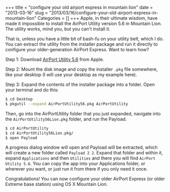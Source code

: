 +++
title = "configure your old airport express in mountain lion"
date = "2013-03-16"
slug = "2013/03/16/configure-your-old-airport-express-in-mountain-lion"
Categories = []
+++
Apple, in their ultimate wisdom, have made it impossible to install the 
AirPort Utility version 5.6 in Mountain Lion. The utility works, mind you, but 
you can't install it.

That is, unless you have a little bit of bash-fu on your utility belt, which I 
do. You can extract the utility from the installer package and run it directly 
to configure your older-generation AirPort Express. Want to learn 
how?<!--more-->

Step 1: Download [AirPort Utility 5.6](http://support.apple.com/kb/dl1482) 
from Apple.

Step 2: Mount the disk image and copy the installer `.pkg` file somewhere, 
like your desktop (I will use your desktop as my example here).

Step 3: Expand the contents of the installer package into a folder. Open your 
terminal and do this:

``` bash
$ cd Desktop
$ pkgutil --expand AirPortUtility56.pkg AirPortUtility
```

Then, go into the AirPortUtility folder that you just expanded, navigate into 
the `AirPortUtility56Lion.pkg` folder, and run the Payload.

``` bash
$ cd AirPortUtility
$ cd AirPortUtility56Lion.pkg/
$ open Payload
```

A progress dialog window will open and Payload will be extracted, which will 
create a new folder called `Payload 2 2`. Expand that folder and within it, 
expand `Applications` and then `Utilities` and there you will find `AirPort 
Utility 5.6`. You can copy the app into your Applications folder, or wherever 
you want, or just run it from there if you only need it once.

Congratulations! You can now configure your older AirPort Express (or older 
Extreme base station) using OS X Mountain Lion.
